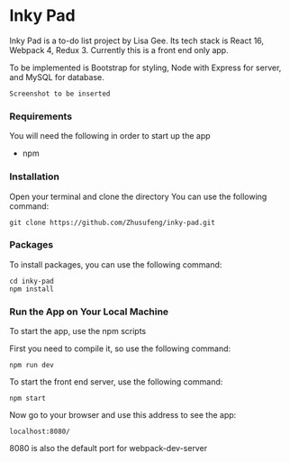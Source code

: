 # Inky Pad
Inky Pad is a to-do list project by Lisa Gee.
Its tech stack is React 16, Webpack 4, Redux 3. Currently this is a front end only app.

To be implemented is Bootstrap for styling, Node with Express for server, and MySQL for database.

```
Screenshot to be inserted
```

### Requirements
You will need the following in order to start up the app
- npm

### Installation
Open your terminal and clone the directory
You can use the following command:
```
git clone https://github.com/Zhusufeng/inky-pad.git
```

### Packages
To install packages, you can use the following command:
```
cd inky-pad
npm install
```

### Run the App on Your Local Machine
To start the app, use the npm scripts

First you need to compile it, so use the following command:
```
npm run dev
```

To start the front end server, use the following command:
```
npm start
```

Now go to your browser and use this address to see the app:
```
localhost:8080/
```
8080 is also the default port for webpack-dev-server
